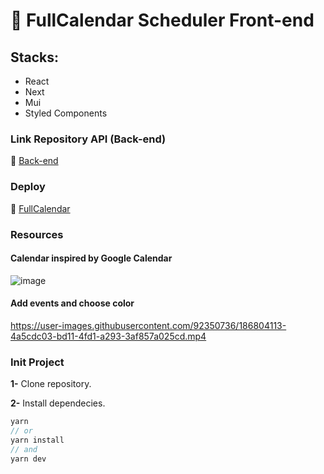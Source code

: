 # 📅 FullCalendar Scheduler Front-end

## Stacks: 

- React
- Next
- Mui
- Styled Components

### Link Repository API (Back-end)

🔗 [Back-end](https://github.com/jrsousadev/fullcalendar-scheduler-back)

### Deploy 

🔗 [FullCalendar](https://fullcalendar-scheduler-web.vercel.app/)

### Resources

#### Calendar inspired by Google Calendar

![image](https://user-images.githubusercontent.com/92350736/186803018-7f53f5b3-db6c-4199-bed0-aacd8a5ee31b.png)

#### Add events and choose color

https://user-images.githubusercontent.com/92350736/186804113-4a5cdc03-bd11-4fd1-a293-3af857a025cd.mp4

### Init Project

**1-** Clone repository.

**2-** Install dependecies.
```js
yarn
// or
yarn install
// and
yarn dev
```
